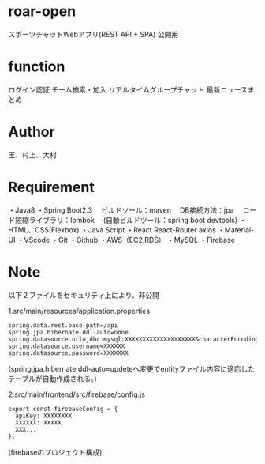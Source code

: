 # roar-open
スポーツチャットWebアプリ(REST API + SPA)
公開用

# function
ログイン認証
チーム検索・加入
リアルタイムグループチャット
最新ニュースまとめ

# Author
王、村上、大村

# Requirement
・Java8
・Spring Boot2.3
　ビルドツール：maven
　DB接続方法：jpa
　コード短縮ライブラリ：lombok
　(自動ビルドツール：spring boot devtools)
・HTML、CSS(Flexbox)
・Java Script
・React
  React-Router
  axios
・Material-UI
・VScode
・Git
・Github
・AWS（EC2,RDS）
・MySQL
・Firebase

# Note
以下２ファイルをセキュリティ上により、非公開

1.src/main/resources/application.properties
```
spring.data.rest.base-path=/api
spring.jpa.hibernate.ddl-auto=none
spring.datasource.url=jdbc:mysql:XXXXXXXXXXXXXXXXXXXX&characterEncoding=utf8&serverTimezone=JST
spring.datasource.username=XXXXXX
spring.datasource.password=XXXXXXX
```
(spring.jpa.hibernate.ddl-auto=updeteへ変更でentityファイル内容に適応したテーブルが自動作成される。)

2.src/main/frontend/src/firebase/config.js
```
export const firebaseConfig = {
  apiKey: XXXXXXXX
  XXXXXX: XXXXX
  XXX...
};
```
(firebaseのプロジェクト構成)
